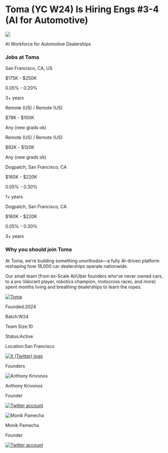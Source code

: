 # Toma (YC W24) Is Hiring Engs #3-4 (AI for Automotive)

![](https://bookface-images.s3.amazonaws.com/small_logos/2df8c8ad6f610abbbdfce01b8d7e85f32173807d.png)

AI Workforce for Automotive Dealerships

### Jobs at Toma

San Francisco, CA, US

$175K - $250K

0.05% - 0.20%

3+ years

Remote (US) / Remote (US)

$78K - $100K

Any (new grads ok)

Remote (US) / Remote (US)

$92K - $120K

Any (new grads ok)

Dogpatch, San Francisco, CA

$160K - $220K

0.05% - 0.30%

1+ years

Dogpatch, San Francisco, CA

$160K - $220K

0.05% - 0.30%

3+ years

### Why you should join Toma

At Toma, we’re building something unorthodox—a fully AI-driven platform reshaping how 18,000 car dealerships operate nationwide.

Our small team (from ex-Scale AI/Uber founders who’ve never owned cars, to a pro Valorant player, robotics champion, motocross racer, and more) spent months living and breathing dealerships to learn the ropes.

[![Toma](https://bookface-images.s3.us-west-2.amazonaws.com/logos/08510df37b5cc8b746c2db01223f8e6905d1014e.png?X-Amz-Algorithm=AWS4-HMAC-SHA256&X-Amz-Credential=ASIAQC4NIECAGTJI7BV3%2F20250502%2Fus-west-2%2Fs3%2Faws4_request&X-Amz-Date=20250502T190911Z&X-Amz-Expires=3600&X-Amz-Security-Token=IQoJb3JpZ2luX2VjED4aCXVzLXdlc3QtMiJGMEQCIDSVXcNtrtVbC%2BJ%2BNq45uYEoXWbHObpJW%2BCMt7gbi4NaAiBX%2FDeDRO94v4scKiH3aVu1X5zoAeOYehrvhTMHPfzSyiruAwjX%2F%2F%2F%2F%2F%2F%2F%2F%2F%2F8BEAAaDDAwNjIwMTgxMTA3MiIMmQXpPTVxHKaBoYIDKsIDhqLLHFP3cy1gLvH3B1HlRK49PSYboD0zjwOsofeujNThZVatNfZSLO80s914WejB2uPGUqnFnC2usox34yezGQTeDWFRFlEAxS3jVRBz%2B0W28NoLTru8%2Bo6D7Hj7gTZldpo%2B8xvzR%2F0H%2BX5knP%2FhevKBu8oh%2B2EXO6Upb1Ezzcsw4744G2z%2BBFsCYXq0EC5URcLLwAlYIwDfff31G2%2BIxH8ueW%2B3d%2BDVKScZjQBHooztPo%2FWkcOP0IgxgemKbDoG%2BH30DtarM4qXVYQek8MhLIaQJuTTVkwSmszdCo1xbUe57G6jb5GNRmJUcTtkK1IkbGztMG1MHXkq8ofFe74dtjrRnae4zRdoMYJC4xLadi5OcK0%2BMa%2FWakIAr8iBHeBDaSvkgeV3JBkpdQmZRxvjFPy3UwFPd%2BNcLZZIiQYUiVcNhZBZvayUTBQADVWJ0xjC%2FNAB19Fu3xuxA9%2Fs7ii8YrEOw%2FdogPRAHGEsF32mvGZxe1u57mCocUP%2BGTj4u6IrRxkHEGTkfnVQOT%2BqIKDV0aEx2zj31WLVf6No%2F%2Fi2VHnA7zsWWxlH%2BZYc7%2BZkHj4XUh%2BUiRgG9leaXFeq4U%2BJFLG%2BMIKm08AGOqYBSWOL9chRwQJT04o42bVM0ch2rvjvxb1dYB8yznBjV0G%2B911PnF8gvqM5UXXLKPAYPfNClDGxOXWIxLAdoqoqJw43CITphQgEfanMM4usTTvyR9P93OBG7ux3d2eMnXAFr5vqnUIuxU4EHy54T2EzpGrV%2FFgt%2BazZn8vKH7kWv9Do32woSdVM1lqG2iNjGCnlnBYQKnZAfbVX3mYe4uKfLSj4WNzjaA%3D%3D&X-Amz-SignedHeaders=host&X-Amz-Signature=c7791001f162d08e7f55f30cd9365d164bccac99b18e67b23c2091f5b6083a93)](https://www.ycombinator.com/companies/toma)

Founded:2024

Batch:W24

Team Size:10

Status:Active

Location:San Francisco

[](http://www.toma.com/)[](https://www.linkedin.com/company/tomavoice/)

[![X (Twitter) logo](https://www.ycombinator.com/images/social/x-logo.svg)](https://twitter.com/toma_voice)

[](https://www.facebook.com/tomavoiceai)

Founders

![Anthony Krivonos](https://bookface-images.s3.us-west-2.amazonaws.com/avatars/8bf89d456fa5f911d7ec946fe688db1da1d8917f.jpg?X-Amz-Algorithm=AWS4-HMAC-SHA256&X-Amz-Credential=ASIAQC4NIECAGTJI7BV3%2F20250502%2Fus-west-2%2Fs3%2Faws4_request&X-Amz-Date=20250502T190911Z&X-Amz-Expires=3600&X-Amz-Security-Token=IQoJb3JpZ2luX2VjED4aCXVzLXdlc3QtMiJGMEQCIDSVXcNtrtVbC%2BJ%2BNq45uYEoXWbHObpJW%2BCMt7gbi4NaAiBX%2FDeDRO94v4scKiH3aVu1X5zoAeOYehrvhTMHPfzSyiruAwjX%2F%2F%2F%2F%2F%2F%2F%2F%2F%2F8BEAAaDDAwNjIwMTgxMTA3MiIMmQXpPTVxHKaBoYIDKsIDhqLLHFP3cy1gLvH3B1HlRK49PSYboD0zjwOsofeujNThZVatNfZSLO80s914WejB2uPGUqnFnC2usox34yezGQTeDWFRFlEAxS3jVRBz%2B0W28NoLTru8%2Bo6D7Hj7gTZldpo%2B8xvzR%2F0H%2BX5knP%2FhevKBu8oh%2B2EXO6Upb1Ezzcsw4744G2z%2BBFsCYXq0EC5URcLLwAlYIwDfff31G2%2BIxH8ueW%2B3d%2BDVKScZjQBHooztPo%2FWkcOP0IgxgemKbDoG%2BH30DtarM4qXVYQek8MhLIaQJuTTVkwSmszdCo1xbUe57G6jb5GNRmJUcTtkK1IkbGztMG1MHXkq8ofFe74dtjrRnae4zRdoMYJC4xLadi5OcK0%2BMa%2FWakIAr8iBHeBDaSvkgeV3JBkpdQmZRxvjFPy3UwFPd%2BNcLZZIiQYUiVcNhZBZvayUTBQADVWJ0xjC%2FNAB19Fu3xuxA9%2Fs7ii8YrEOw%2FdogPRAHGEsF32mvGZxe1u57mCocUP%2BGTj4u6IrRxkHEGTkfnVQOT%2BqIKDV0aEx2zj31WLVf6No%2F%2Fi2VHnA7zsWWxlH%2BZYc7%2BZkHj4XUh%2BUiRgG9leaXFeq4U%2BJFLG%2BMIKm08AGOqYBSWOL9chRwQJT04o42bVM0ch2rvjvxb1dYB8yznBjV0G%2B911PnF8gvqM5UXXLKPAYPfNClDGxOXWIxLAdoqoqJw43CITphQgEfanMM4usTTvyR9P93OBG7ux3d2eMnXAFr5vqnUIuxU4EHy54T2EzpGrV%2FFgt%2BazZn8vKH7kWv9Do32woSdVM1lqG2iNjGCnlnBYQKnZAfbVX3mYe4uKfLSj4WNzjaA%3D%3D&X-Amz-SignedHeaders=host&X-Amz-Signature=1d118b39c6963a1167399edb78433a635a618671ff31a93664977d7483a7344c)

Anthony Krivonos

Founder

[![Twitter account](https://www.ycombinator.com/images/social/x-logo.svg)](https://twitter.com/blandthony)

[](https://linkedin.com/in/anthonykrivonos)

![Monik Pamecha](https://bookface-images.s3.us-west-2.amazonaws.com/avatars/56ce271920b124dc06b81841d029159e118ab97e.jpg?X-Amz-Algorithm=AWS4-HMAC-SHA256&X-Amz-Credential=ASIAQC4NIECAGTJI7BV3%2F20250502%2Fus-west-2%2Fs3%2Faws4_request&X-Amz-Date=20250502T190911Z&X-Amz-Expires=3600&X-Amz-Security-Token=IQoJb3JpZ2luX2VjED4aCXVzLXdlc3QtMiJGMEQCIDSVXcNtrtVbC%2BJ%2BNq45uYEoXWbHObpJW%2BCMt7gbi4NaAiBX%2FDeDRO94v4scKiH3aVu1X5zoAeOYehrvhTMHPfzSyiruAwjX%2F%2F%2F%2F%2F%2F%2F%2F%2F%2F8BEAAaDDAwNjIwMTgxMTA3MiIMmQXpPTVxHKaBoYIDKsIDhqLLHFP3cy1gLvH3B1HlRK49PSYboD0zjwOsofeujNThZVatNfZSLO80s914WejB2uPGUqnFnC2usox34yezGQTeDWFRFlEAxS3jVRBz%2B0W28NoLTru8%2Bo6D7Hj7gTZldpo%2B8xvzR%2F0H%2BX5knP%2FhevKBu8oh%2B2EXO6Upb1Ezzcsw4744G2z%2BBFsCYXq0EC5URcLLwAlYIwDfff31G2%2BIxH8ueW%2B3d%2BDVKScZjQBHooztPo%2FWkcOP0IgxgemKbDoG%2BH30DtarM4qXVYQek8MhLIaQJuTTVkwSmszdCo1xbUe57G6jb5GNRmJUcTtkK1IkbGztMG1MHXkq8ofFe74dtjrRnae4zRdoMYJC4xLadi5OcK0%2BMa%2FWakIAr8iBHeBDaSvkgeV3JBkpdQmZRxvjFPy3UwFPd%2BNcLZZIiQYUiVcNhZBZvayUTBQADVWJ0xjC%2FNAB19Fu3xuxA9%2Fs7ii8YrEOw%2FdogPRAHGEsF32mvGZxe1u57mCocUP%2BGTj4u6IrRxkHEGTkfnVQOT%2BqIKDV0aEx2zj31WLVf6No%2F%2Fi2VHnA7zsWWxlH%2BZYc7%2BZkHj4XUh%2BUiRgG9leaXFeq4U%2BJFLG%2BMIKm08AGOqYBSWOL9chRwQJT04o42bVM0ch2rvjvxb1dYB8yznBjV0G%2B911PnF8gvqM5UXXLKPAYPfNClDGxOXWIxLAdoqoqJw43CITphQgEfanMM4usTTvyR9P93OBG7ux3d2eMnXAFr5vqnUIuxU4EHy54T2EzpGrV%2FFgt%2BazZn8vKH7kWv9Do32woSdVM1lqG2iNjGCnlnBYQKnZAfbVX3mYe4uKfLSj4WNzjaA%3D%3D&X-Amz-SignedHeaders=host&X-Amz-Signature=ea287b7957464216800bce112d1e2e246d2b2b27bc42a6bf7a523a338b374913)

Monik Pamecha

Founder

[![Twitter account](https://www.ycombinator.com/images/social/x-logo.svg)](https://twitter.com/monikkinom)

[](https://linkedin.com/in/monikp)